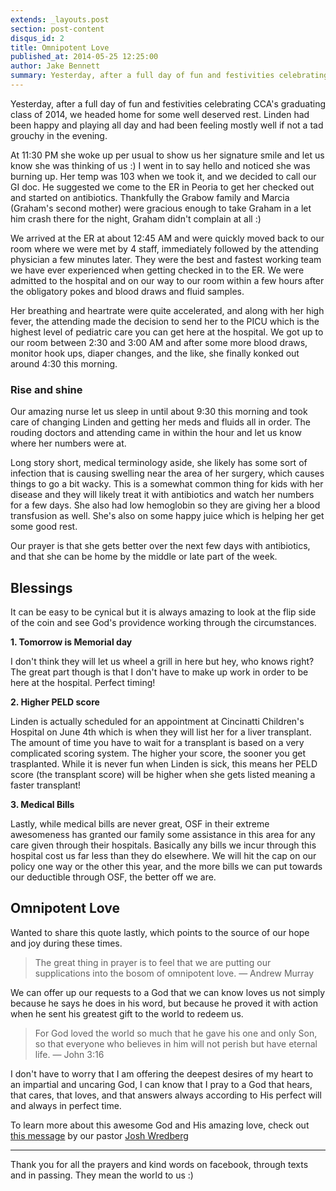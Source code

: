 ```yaml
---
extends: _layouts.post
section: post-content
disqus_id: 2
title: Omnipotent Love
published_at: 2014-05-25 12:25:00
author: Jake Bennett
summary: Yesterday, after a full day of fun and festivities celebrating CCA's graduating class of 2014, we headed home for some well deserved rest. Linden had been happy and playing all day and had been feeling mostly well if not a tad grouchy in the evening. At 11:30 PM she…
---
```


Yesterday, after a full day of fun and festivities celebrating CCA's graduating class of 2014, we headed home for some well deserved rest. Linden had been happy and playing all day and had been feeling mostly well if not a tad grouchy in the evening.

At 11:30 PM she woke up per usual to show us her signature smile and let us know she was thinking of us :) I went in to say hello and noticed she was burning up. Her temp was 103 when we took it, and we decided to call our GI doc. He suggested we come to the ER in Peoria to get her checked out and started on antibiotics. Thankfully the Grabow family and Marcia (Graham's second mother) were gracious enough to take Graham in a let him crash there for the night, Graham didn't complain at all :)

We arrived at the ER at about 12:45 AM and were quickly moved back to our room where we were met by 4 staff, immediately followed by the attending physician a few minutes later. They were the best and fastest working team we have ever experienced when getting checked in to the ER. We were admitted to the hospital and on our way to our room within a few hours after the obligatory pokes and blood draws and fluid samples.

Her breathing and heartrate were quite accelerated, and along with her high fever, the attending made the decision to send her to the PICU which is the highest level of pediatric care you can get here at the hospital. We got up to our room between 2:30 and 3:00 AM and after some more blood draws, monitor hook ups, diaper changes, and the like, she finally konked out around 4:30 this morning. 

### Rise and shine

Our amazing nurse let us sleep in until about 9:30 this morning and took care of changing Linden and getting her meds and fluids all in order. The rouding doctors and attending came in within the hour and let us know where her numbers were at. 

Long story short, medical terminology aside, she likely has some sort of infection that is causing swelling near the area of her surgery, which causes things to go a bit wacky. This is a somewhat common thing for kids with her disease and they will likely treat it with antibiotics and watch her numbers for a few days. She also had low hemoglobin so they are giving her a blood transfusion as well. She's also on some happy juice which is helping her get some good rest.

Our prayer is that she gets better over the next few days with antibiotics, and that she can be home by the middle or late part of the week.

## Blessings

It can be easy to be cynical but it is always amazing to look at the flip side of the coin and see God's providence working through the circumstances.

**1. Tomorrow is Memorial day**

I don't think they will let us wheel a grill in here but hey, who knows right? The great part though is that I don't have to make up work in order to be here at the hospital. Perfect timing!

**2. Higher PELD score**

Linden is actually scheduled for an appointment at Cincinatti Children's Hospital on June 4th which is when they will list her for a liver transplant. The amount of time you have to wait for a transplant is based on a very complicated scoring system. The higher your score, the sooner you get trasplanted. While it is never fun when Linden is sick, this means her PELD score (the transplant score) will be higher when she gets listed meaning a faster transplant!

**3. Medical Bills**

Lastly, while medical bills are never great, OSF in their extreme awesomeness has granted our family some assistance in this area for any care given through their hospitals. Basically any bills we incur through this hospital cost us far less than they do elsewhere. We will hit the cap on our policy one way or the other this year, and the more bills we can put towards our deductible through OSF, the better off we are. 

## Omnipotent Love

Wanted to share this quote lastly, which points to the source of our hope and joy during these times.

> The great thing in prayer is to feel that we are putting our supplications into the bosom of omnipotent love. — Andrew Murray

We can offer up our requests to a God that we can know loves us not simply because he says he does in his word, but because he proved it with action when he sent his greatest gift to the world to redeem us. 

> For God loved the world so much that he gave his one and only Son, so that everyone who believes in him will not perish but have eternal life. — John 3:16

I don't have to worry that I am offering the deepest desires of my heart to an impartial and uncaring God, I can know that I pray to a God that hears, that cares, that loves, and that answers always according to His perfect will and always in perfect time. 

To learn more about this awesome God and His amazing love, check out [this message](http://cbcnormal.org/resources/sermons/the-god-who-loves/) by our pastor [Josh Wredberg](https://twitter.com/jwredberg)

---

Thank you for all the prayers and kind words on facebook, through texts and in passing. They mean the world to us :)